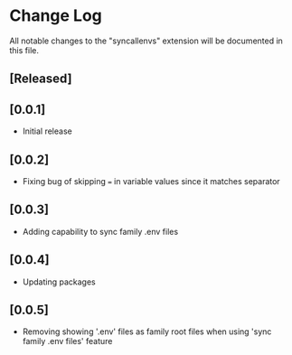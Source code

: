 # Change Log

All notable changes to the "syncallenvs" extension will be documented in this file.

## [Released]

## [0.0.1]

- Initial release

## [0.0.2]

- Fixing bug of skipping `=` in variable values since it matches separator

## [0.0.3]

- Adding capability to sync family .env files

## [0.0.4]

- Updating packages

## [0.0.5]

- Removing showing '.env' files as family root files when using 'sync family .env files' feature

